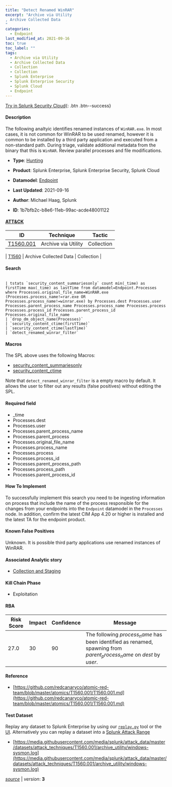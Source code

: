 ```yaml
---
title: "Detect Renamed WinRAR"
excerpt: "Archive via Utility
, Archive Collected Data
"
categories:
  - Endpoint
last_modified_at: 2021-09-16
toc: true
toc_label: ""
tags:
  - Archive via Utility
  - Archive Collected Data
  - Collection
  - Collection
  - Splunk Enterprise
  - Splunk Enterprise Security
  - Splunk Cloud
  - Endpoint
---
```




[Try in Splunk Security Cloud](https://www.splunk.com/en_splunk_app_enrichmentus/cyber-security.html){: .btn .btn--success}

#### Description

The following analtyic identifies renamed instances of `WinRAR.exe`. In most cases, it is not common for WinRAR to be used renamed, however it is common to be installed by a third party application and executed from a non-standard path. During triage, validate additional metadata from the binary that this is `WinRAR`. Review parallel processes and file modifications.

- **Type**: [Hunting](https://github.com/splunk/security_content/wiki/object-Analytic-Types)
- **Product**: Splunk Enterprise, Splunk Enterprise Security, Splunk Cloud
- **Datamodel**: [Endpoint](https://docs.splunk.com/Documentation/CIM/latest/User/Endpoint)

- **Last Updated**: 2021-09-16
- **Author**: Michael Haag, Splunk
- **ID**: 1b7bfb2c-b8e6-11eb-99ac-acde48001122


#### [ATT&CK](https://attack.mitre.org/)

| ID             | Technique        |  Tactic             |
| -------------- | ---------------- |-------------------- |
| [T1560.001](https://attack.mitre.org/techniques/T1560/001/) | Archive via Utility | Collection |

| [T1560](https://attack.mitre.org/techniques/T1560/) | Archive Collected Data | Collection |

#### Search

```

| tstats `security_content_summariesonly` count min(_time) as firstTime max(_time) as lastTime from datamodel=Endpoint.Processes where Processes.original_file_name=WinRAR.exe (Processes.process_name!=rar.exe OR Processes.process_name!=winrar.exe) by Processes.dest Processes.user Processes.parent_process_name Processes.process_name Processes.process Processes.process_id Processes.parent_process_id Processes.original_file_name 
| `drop_dm_object_name(Processes)` 
| `security_content_ctime(firstTime)` 
| `security_content_ctime(lastTime)` 
| `detect_renamed_winrar_filter`
```

#### Macros
The SPL above uses the following Macros:
* [security_content_summariesonly](https://github.com/splunk/security_content/blob/develop/macros/security_content_summariesonly.yml)
* [security_content_ctime](https://github.com/splunk/security_content/blob/develop/macros/security_content_ctime.yml)

Note that `detect_renamed_winrar_filter` is a empty macro by default. It allows the user to filter out any results (false positives) without editing the SPL.

#### Required field
* _time
* Processes.dest
* Processes.user
* Processes.parent_process_name
* Processes.parent_process
* Processes.original_file_name
* Processes.process_name
* Processes.process
* Processes.process_id
* Processes.parent_process_path
* Processes.process_path
* Processes.parent_process_id


#### How To Implement
To successfully implement this search you need to be ingesting information on process that include the name of the process responsible for the changes from your endpoints into the `Endpoint` datamodel in the `Processes` node. In addition, confirm the latest CIM App 4.20 or higher is installed and the latest TA for the endpoint product.

#### Known False Positives
Unknown. It is possible third party applications use renamed instances of WinRAR.

#### Associated Analytic story
* [Collection and Staging](/stories/collection_and_staging)


#### Kill Chain Phase
* Exploitation



#### RBA

| Risk Score  | Impact      | Confidence   | Message      |
| ----------- | ----------- |--------------|--------------|
| 27.0 | 30 | 90 | The following $process_name$ has been identified as renamed, spawning from $parent_process_name$ on $dest$ by $user$. |




#### Reference

* [https://github.com/redcanaryco/atomic-red-team/blob/master/atomics/T1560.001/T1560.001.md](https://github.com/redcanaryco/atomic-red-team/blob/master/atomics/T1560.001/T1560.001.md)



#### Test Dataset
Replay any dataset to Splunk Enterprise by using our [`replay.py`](https://github.com/splunk/attack_data#using-replaypy) tool or the [UI](https://github.com/splunk/attack_data#using-ui).
Alternatively you can replay a dataset into a [Splunk Attack Range](https://github.com/splunk/attack_range#replay-dumps-into-attack-range-splunk-server)


* [https://media.githubusercontent.com/media/splunk/attack_data/master/datasets/attack_techniques/T1560.001/archive_utility/windows-sysmon.log](https://media.githubusercontent.com/media/splunk/attack_data/master/datasets/attack_techniques/T1560.001/archive_utility/windows-sysmon.log)



[*source*](https://github.com/splunk/security_content/tree/develop/detections/endpoint/detect_renamed_winrar.yml) \| *version*: **3**